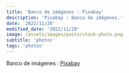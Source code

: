 ```yaml
---
title: 'Banco de imágenes : Pixabay'
description: 'Pixabay : Banco de imágenes.'
date: '2022/11/20'
modified_date: '2022/11/20'
image: /assets/images/posts/stock-photo.png
subtitle: 'photos'
tags: 'photos'
---
```


Banco de imágenes : [Pixabay](https://pixabay.com/)
